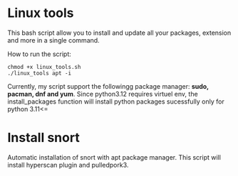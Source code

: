 # Linux tools

This bash script allow you to install and update all your packages, extension and more in a single command.

How to run the script: 
```
chmod +x linux_tools.sh
./linux_tools apt -i
```

Currently, my script support the followingg package manager: **sudo, pacman, dnf and yum**.
Since python3.12 requires virtuel env, the install_packages function will install python packages sucessfully only for python 3.11<=


# Install snort
Automatic installation of snort with apt package manager.
This script will install hyperscan plugin and pulledpork3.
